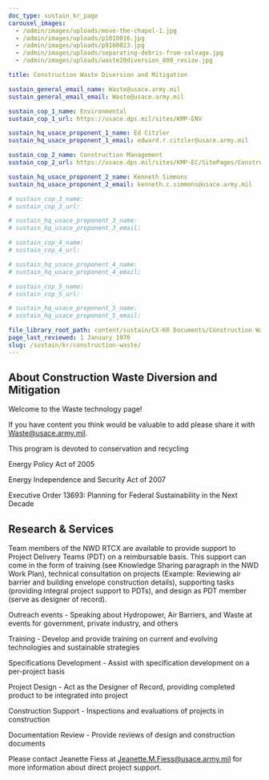 ```yaml
---
doc_type: sustain_kr_page
carousel_images:
  - /admin/images/uploads/move-the-chapel-1.jpg
  - /admin/images/uploads/p1010016.jpg
  - /admin/images/uploads/p9160023.jpg
  - /admin/images/uploads/separating-debris-from-salvage.jpg
  - /admin/images/uploads/waste20diversion_800_resize.jpg

title: Construction Waste Diversion and Mitigation

sustain_general_email_name: Waste@usace.army.mil
sustain_general_email_email: Waste@usace.army.mil

sustain_cop_1_name: Environmental
sustain_cop_1_url: https://usace.dps.mil/sites/KMP-ENV

sustain_hq_usace_proponent_1_name: Ed Citzler
sustain_hq_usace_proponent_1_email: edward.r.citzler@usace.army.mil

sustain_cop_2_name: Construction Management
sustain_cop_2_url: https://usace.dps.mil/sites/KMP-EC/SitePages/Construction.aspx

sustain_hq_usace_proponent_2_name: Kenneth Simmons
sustain_hq_usace_proponent_2_email: kenneth.c.simmons@usace.army.mil

# sustain_cop_3_name: 
# sustain_cop_3_url: 

# sustain_hq_usace_proponent_3_name: 
# sustain_hq_usace_proponent_3_email: 

# sustain_cop_4_name: 
# sustain_cop_4_url:  

# sustain_hq_usace_proponent_4_name: 
# sustain_hq_usace_proponent_4_email: 

# sustain_cop_5_name: 
# sustain_cop_5_url: 

# sustain_hq_usace_proponent_5_name: 
# sustain_hq_usace_proponent_5_email: 

file_library_root_path: content/sustain/CX-KR Documents/Construction Waste/
page_last_reviewed: 1 January 1970
slug: /sustain/kr/construction-waste/
---
```


## About Construction Waste Diversion and Mitigation

Welcome to the Waste technology page!

If you have content you think would be valuable to add please share it with Waste@usace.army.mil.

This program is devoted to conservation and recycling

Energy Policy Act of 2005

Energy Independence and Security Act of 2007

Executive Order 13693: Planning for Federal Sustainability in the Next Decade

## Research & Services

Team members of the NWD RTCX are available to provide support to Project Delivery Teams (PDT) on a reimbursable basis. This support can come in the form of training (see Knowledge Sharing paragraph in the NWD Work Plan), technical consultation on projects (Example: Reviewing air barrier and building envelope construction details), supporting tasks (providing integral project support to PDTs), and design as PDT member (serve as designer of record).

Outreach events - Speaking about Hydropower, Air Barriers, and Waste at events for government, private industry, and others

Training - Develop and provide training on current and evolving technologies and sustainable strategies

Specifications Development - Assist with specification development on a per-project basis

Project Design - Act as the Designer of Record, providing completed product to be integrated into project

Construction Support - Inspections and evaluations of projects in construction

Documentation Review - Provide reviews of design and construction documents

Please contact Jeanette Fiess at Jeanette.M.Fiess@usace.army.mil for more information about direct project support.
